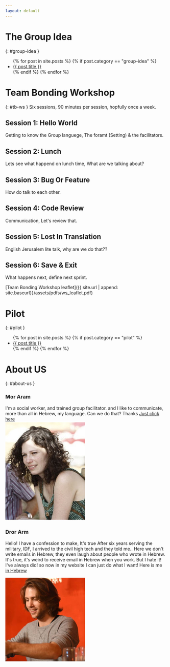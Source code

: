 ```yaml
---
layout: default
---
```



# The Group Idea
{: #group-idea }

<ul>
  {% for post in site.posts %}
   {% if post.category == "group-idea" %}
    <li>
      <a href="{{site.baseurl | append:  post.url }}">{{ post.title }}</a>
    </li>
   {% endif %}
  {% endfor %}
</ul>


# Team Bonding Workshop
{: #tb-ws }
Six sessions, 90 minutes per session, hopfully once a week.

## Session 1: Hello World
Getting to know the Group languege, The foramt (Setting) & the facilitators.

## Session 2: Lunch
Lets see what happend on lunch time, What are we talking about?

## Session 3: Bug Or Feature
How do talk to each other.

## Session 4: Code Review
Communication, Let's review that.

## Session 5: Lost In Translation
English Jerusalem lite talk, why are we do that??

## Session 6: Save & Exit
What happens next, define next sprint.

[Team Bonding Workshop leaflet]({{ site.url | append: site.baseurl}}/assets/pdfs/ws_leaflet.pdf)


# Pilot
{: #pilot }
<ul>
  {% for post in site.posts %}
   {% if post.category == "pilot" %}
    <li>
      <a href="{{site.baseurl | append:  post.url }}">{{ post.title }}</a>
    </li>
   {% endif %}
  {% endfor %}
</ul>



# About US
{: #about-us }
### Mor Aram
 I'm a social worker, and trained group facilitator.
 and I like to communicate, more than all in Hebrew, my language.
 Can we do that? Thanks
[Just click here](./mor_in_hebrew.md)     
 ![Octocat](assets/images/mor.jpg)

### Dror Arm
Hello! I have a confession to make, It's true After six years serving the military, IDF, I arrived to the civil high tech and they told me..
Here we don't write emails in Hebrew, they even laugh about people who wrote in Hebrew.  It's true, it's weird to receive email in Hebrew when you work.
But I hate it! I've always did! so now in my website I can just do what I want!
Here is me [in Hebrew](./dror_in_hebrew.md)

 ![Octocat](assets/images/dror.jpg)
